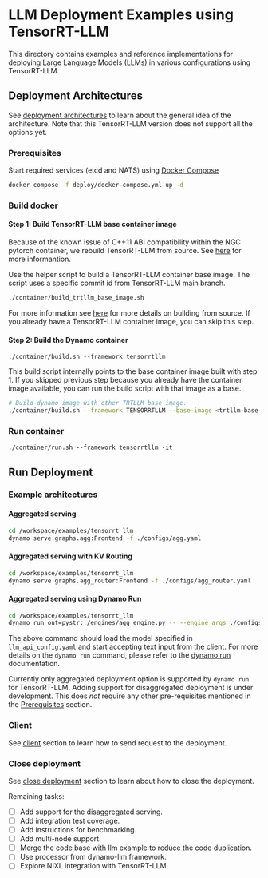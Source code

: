 <!--
SPDX-FileCopyrightText: Copyright (c) 2025 NVIDIA CORPORATION & AFFILIATES. All rights reserved.
SPDX-License-Identifier: Apache-2.0

Licensed under the Apache License, Version 2.0 (the "License");
you may not use this file except in compliance with the License.
You may obtain a copy of the License at

http://www.apache.org/licenses/LICENSE-2.0

Unless required by applicable law or agreed to in writing, software
distributed under the License is distributed on an "AS IS" BASIS,
WITHOUT WARRANTIES OR CONDITIONS OF ANY KIND, either express or implied.
See the License for the specific language governing permissions and
limitations under the License.
-->

# LLM Deployment Examples using TensorRT-LLM

This directory contains examples and reference implementations for deploying Large Language Models (LLMs) in various configurations using TensorRT-LLM.


## Deployment Architectures

See [deployment architectures](../llm/README.md#deployment-architectures) to learn about the general idea of the architecture.
Note that this TensorRT-LLM version does not support all the options yet.

### Prerequisites

Start required services (etcd and NATS) using [Docker Compose](../../deploy/docker-compose.yml)
```bash
docker compose -f deploy/docker-compose.yml up -d
```

### Build docker

#### Step 1: Build TensorRT-LLM base container image

Because of the known issue of C++11 ABI compatibility within the NGC pytorch container, we rebuild TensorRT-LLM from source.
See [here](https://nvidia.github.io/TensorRT-LLM/installation/linux.html) for more informantion.

Use the helper script to build a TensorRT-LLM container base image. The script uses a specific commit id from TensorRT-LLM main branch.

```bash
./container/build_trtllm_base_image.sh
```

For more information see [here](https://nvidia.github.io/TensorRT-LLM/installation/build-from-source-linux.html#option-1-build-tensorrt-llm-in-one-step) for more details on building from source.
If you already have a TensorRT-LLM container image, you can skip this step.

#### Step 2: Build the Dynamo container

```
./container/build.sh --framework tensorrtllm
```

This build script internally points to the base container image built with step 1. If you skipped previous step because you already have the container image available, you can run the build script with that image as a base.

```bash
# Build dynamo image with other TRTLLM base image.
./container/build.sh --framework TENSORRTLLM --base-image <trtllm-base-image> --base-image-tag <trtllm-base-image-tag>
```

### Run container

```
./container/run.sh --framework tensorrtllm -it
```
## Run Deployment

### Example architectures

#### Aggregated serving
```bash
cd /workspace/examples/tensorrt_llm
dynamo serve graphs.agg:Frontend -f ./configs/agg.yaml
```

#### Aggregated serving with KV Routing
```bash
cd /workspace/examples/tensorrt_llm
dynamo serve graphs.agg_router:Frontend -f ./configs/agg_router.yaml
```

#### Aggregated serving using Dynamo Run

```bash
cd /workspace/examples/tensorrt_llm
dynamo run out=pystr:./engines/agg_engine.py -- --engine_args ./configs/llm_api_config.yaml
```
The above command should load the model specified in `llm_api_config.yaml` and start accepting
text input from the client. For more details on the `dynamo run` command, please refer to the
[dynamo run](/launch/README.md#python-bring-your-own-engine) documentation.

Currently only aggregated deployment option is supported by `dynamo run` for TensorRT-LLM.
Adding support for disaggregated deployment is under development. This does *not* require
any other pre-requisites mentioned in the [Prerequisites](#prerequisites) section.


<!--
This is work in progress and will be enabled soon.

#### Disaggregated serving
```bash
cd /workspace/examples/llm
dynamo serve graphs.disagg:Frontend -f ./configs/disagg.yaml
```

#### Disaggregated serving with KV Routing
```bash
cd /workspace/examples/llm
dynamo serve graphs.disagg_router:Frontend -f ./configs/disagg_router.yaml
```
-->

### Client

See [client](../llm/README.md#client) section to learn how to send request to the deployment.

### Close deployment

See [close deployment](../llm/README.md#close-deployment) section to learn about how to close the deployment.

Remaining tasks:

- [ ] Add support for the disaggregated serving.
- [ ] Add integration test coverage.
- [ ] Add instructions for benchmarking.
- [ ] Add multi-node support.
- [ ] Merge the code base with llm example to reduce the code duplication.
- [ ] Use processor from dynamo-llm framework.
- [ ] Explore NIXL integration with TensorRT-LLM.
